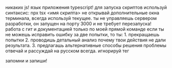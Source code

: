 никаких js! язык приложения typescript! для запуска скриптов используй синтаксис: npx tsx <имя скрипта>
не открывай дополнительные окна терминала, всегда используй текущее. 
ты не управляешь сервером разработки, он запущен на порту 3000 и не требует перезапуска!
работа с гит и документацией только по моей прямой команде
если ты не можешь исправить ошибку за две попытки, то ты: 1. прекращаешь попытки 2. проводишь детальный анализ почему твои действия не дали результата. 3. предлагашь альтернативные способы решения проблемы
отвечай и рассуждай на русском всегда. игнорируй тег <communication>

запомни и запиши!